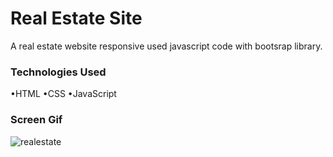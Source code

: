 
<h1>Real Estate Site</h1>

A real estate website responsive used javascript code with bootsrap library.

<h3>Technologies Used</h3>

•HTML
•CSS
•JavaScript

<h3>Screen Gif</h3>

![realestate](https://github.com/begpan/realEstateSite/assets/145170180/7e6e89df-5c2b-43d6-8de4-9891e9c97721)
